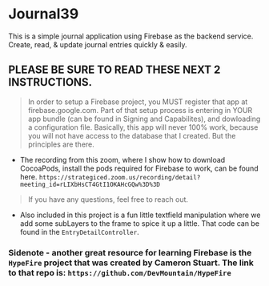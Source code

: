 # Journal39
This is a simple journal application using Firebase as the backend service. Create, read, &amp; update journal entries quickly &amp; easily. 

## PLEASE BE SURE TO READ THESE NEXT 2 INSTRUCTIONS.

> In order to setup a Firebase project, you MUST register that app at firebase.google.com. Part of that setup process is entering in YOUR app bundle (can be found in Signing and Capabilites), and dowloading a configuration file. Basically, this app will never 100% work, because you will not have access to the database that I created. But the principles are there. 

* The recording from this zoom, where I show how to download CocoaPods, install the pods required for Firebase to work, can be found here. `https://strategiced.zoom.us/recording/detail?meeting_id=rLIXbHsCT4GtI1OKAHcGQw%3D%3D`

> If you have any questions, feel free to reach out. 

* Also included in this project is a fun little textfield manipulation where we add some subLayers to the frame to spice it up a little. That code can be found in the `EntryDetailController`.

### Sidenote - another great resource for learning Firebase is the `HypeFire` project that was created by Cameron Stuart. The link to that repo is: `https://github.com/DevMountain/HypeFire`

